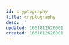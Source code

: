 ```yaml
---
id: cryptography
title: cryptography
desc: ''
updated: 1661812626001
created: 1661812626001
---
```

